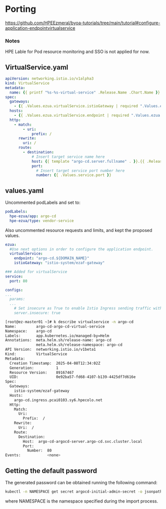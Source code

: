 # Porting

https://github.com/HPEEzmeral/byoa-tutorials/tree/main/tutorial#configure-application-endpointvirtualservice

### Notes
HPE Lable for Pod resource monitoring and SSO is not applied for now. 

## VirtualService.yaml

```yaml
apiVersion: networking.istio.io/v1alpha3
kind: VirtualService
metadata:
  name: {{ printf "%s-%s-virtual-service" .Release.Name .Chart.Name }}
spec:
  gateways:
    - {{ .Values.ezua.virtualService.istioGateway | required ".Values.ezua.virtualService.istioGateway is required !\n" }}
  hosts:
    - {{ .Values.ezua.virtualService.endpoint | required ".Values.ezua.virtualService.endpoint is required !\n" }}
  http:
    - match:
        - uri:
            prefix: /
      rewrite:
        uri: /
      route:
        - destination:
            # Insert target service name here
            host: {{ template "argo-cd.server.fullname" . }}.{{ .Release.Namespace }}.svc.cluster.local
            port:
              # Insert target service port number here
              number: {{ .Values.service.port }}

```

## values.yaml

Uncommented podLabels and set to:
```yaml
podLabels:
  hpe-ezua/app: argo-cd
  hpe-ezua/type: vendor-service

```

Also uncommented resource requests and limits, and kept the proposed values.

```yaml
ezua:
  #Use next options in order to configure the application endpoint.
  virtualService:
    endpoint: "argo-cd.${DOMAIN_NAME}"
    istioGateway: "istio-system/ezaf-gateway"

### Added for virtualService
service:
  port: 80

configs:
...
  params:
  ...
    # Set insecure as True to enable Istio Ingress sending traffic with HTTP ref: https://argo-cd.readthedocs.io/en/stable/operator-manual/ingress/#istio
    server.insecure: true
```

```sh
[root@ez-master01 ~]# k describe virtualservice -n argo-cd
Name:         argo-cd-argo-cd-virtual-service
Namespace:    argo-cd
Labels:       app.kubernetes.io/managed-by=Helm
Annotations:  meta.helm.sh/release-name: argo-cd
              meta.helm.sh/release-namespace: argo-cd
API Version:  networking.istio.io/v1beta1
Kind:         VirtualService
Metadata:
  Creation Timestamp:  2025-04-08T12:34:02Z
  Generation:          1
  Resource Version:    89167467
  UID:                 0e92ba57-fd68-4107-b139-4425df7d616e
Spec:
  Gateways:
    istio-system/ezaf-gateway
  Hosts:
    argo-cd.ingress.pcai0103.sy6.hpecolo.net
  Http:
    Match:
      Uri:
        Prefix:  /
    Rewrite:
      Uri:  /
    Route:
      Destination:
        Host:  argo-cd-argocd-server.argo-cd.svc.cluster.local
        Port:
          Number:  80
Events:            <none>
```

## Getting the default password

The generated password can be obtained running the following command:

```sh
kubectl -n NAMESPACE get secret argocd-initial-admin-secret -o jsonpath="{.data.password}" | base64 -d
```

where NAMESPACE is the namespace specified during the import process.
